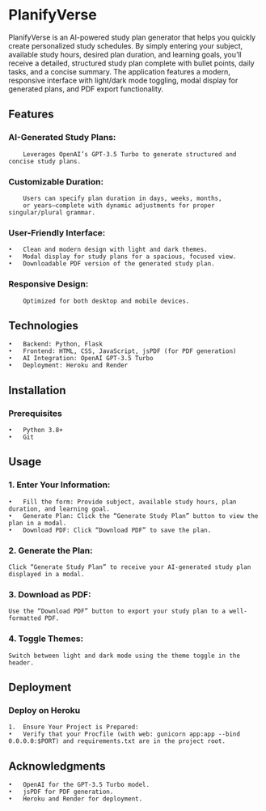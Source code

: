 # PlanifyVerse

PlanifyVerse is an AI-powered study plan generator that helps you quickly create personalized study schedules. By simply entering your subject, available study hours, desired plan duration, and learning goals, you’ll receive a detailed, structured study plan complete with bullet points, daily tasks, and a concise summary. The application features a modern, responsive interface with light/dark mode toggling, modal display for generated plans, and PDF export functionality.

## Features
###     AI-Generated Study Plans:
        Leverages OpenAI’s GPT-3.5 Turbo to generate structured and concise study plans.
###	     Customizable Duration:
        Users can specify plan duration in days, weeks, months, 
        or years—complete with dynamic adjustments for proper singular/plural grammar.
###     User-Friendly Interface:
	•	Clean and modern design with light and dark themes.
	•	Modal display for study plans for a spacious, focused view.
	•	Downloadable PDF version of the generated study plan.
###     Responsive Design:
        Optimized for both desktop and mobile devices.
## Technologies
	•	Backend: Python, Flask
	•	Frontend: HTML, CSS, JavaScript, jsPDF (for PDF generation)
	•	AI Integration: OpenAI GPT-3.5 Turbo
	•	Deployment: Heroku and Render
## Installation
###     Prerequisites
	•	Python 3.8+
	•	Git
## Usage
###	1.	Enter Your Information:
	•	Fill the form: Provide subject, available study hours, plan duration, and learning goal.
	•	Generate Plan: Click the “Generate Study Plan” button to view the plan in a modal.
	•	Download PDF: Click “Download PDF” to save the plan.
###	2.	Generate the Plan:
    Click “Generate Study Plan” to receive your AI-generated study plan displayed in a modal.
###	3.	Download as PDF:
    Use the “Download PDF” button to export your study plan to a well-formatted PDF.
###	4.	Toggle Themes:
    Switch between light and dark mode using the theme toggle in the header.
## Deployment
###     Deploy on Heroku
	1.	Ensure Your Project is Prepared:
	•	Verify that your Procfile (with web: gunicorn app:app --bind 0.0.0.0:$PORT) and requirements.txt are in the project root.
## Acknowledgments
	•	OpenAI for the GPT-3.5 Turbo model.
	•	jsPDF for PDF generation.
	•	Heroku and Render for deployment.
